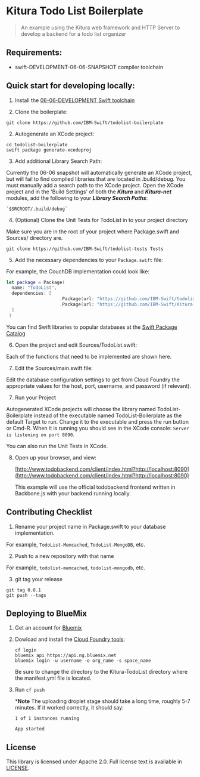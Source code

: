 # Kitura Todo List Boilerplate

> An example using the Kitura web framework and HTTP Server to develop a backend for a todo list organizer

## Requirements:

 - swift-DEVELOPMENT-06-06-SNAPSHOT compiler toolchain

## Quick start for developing locally:

1. Install the [06-06-DEVELOPMENT Swift toolchain](https://swift.org/download/) 

2. Clone the boilerplate:

  `git clone https://github.com/IBM-Swift/todolist-boilerplate`

2. Autogenerate an XCode project:

  ```
  cd todolist-boilerplate
  swift package generate-xcodeproj
  ```

3. Add additional Library Search Path:   

  Currently the 06-06 snapshot will automatically generate an XCode project, but will fail to find compiled libraries that are located in .build/debug. You must manually add a search path to the XCode project. Open the XCode project and in the 'Build Settings' of both the ***Kitura*** and ***Kitura-net*** modules, add the following to your ***Library Search Paths***:
    
    `$SRCROOT/.build/debug`

4. (Optional) Clone the Unit Tests for TodoList in to your project directory

  Make sure you are in the root of your project where Package.swift and Sources/ directory are.
  
  `git clone https://github.com/IBM-Swift/todolist-tests Tests`

5. Add the necessary dependencies to your `Package.swift` file:

  For example, the CouchDB implementation could look like:
  
  ```swift
  let package = Package(
    name: "TodoList",
    dependencies: [
                      .Package(url: "https://github.com/IBM-Swift/todolist-api.git", majorVersion: 0),
                      .Package(url: "https://github.com/IBM-Swift/Kitura-CouchDB.git", majorVersion: 0, minor: 16)
    ]
   )
  ```

  You can find Swift libraries to popular databases at the [Swift Package Catalog](https://swiftpkgs.ng.bluemix.net/)

6. Open the project and edit Sources/TodoList.swift:

  Each of the functions that need to be implemented are shown here.

7. Edit the Sources/main.swift file:

  Edit the database configuration settings to get from Cloud Foundry the appropriate values for the host, port, username, and password (if relevant).

7. Run your Project

  Autogenerated XCode projects will choose the library named TodoList-Boilerplate instead of the executable named TodoList-Boilerplate as the default Target to run. Change it to the executable and press the run button or Cmd-R. When it is running you should see in the XCode console: `Server is listening on port 8090`.
  
  You can also run the Unit Tests in XCode.

8. Open up your browser, and view: 

   [http://www.todobackend.com/client/index.html?http://localhost:8090](http://www.todobackend.com/client/index.html?http://localhost:8090)
   
   This example will use the official todobackend frontend written in Backbone.js with your backend running locally.

## Contributing Checklist

1. Rename your project name in Package.swift to your database implementation. 

  For example, `TodoList-Memcached`, `TodoList-MongoDB`, etc.
  
2. Push to a new repository with that name

  For example, `todolist-memcached`, `todolist-mongodb`, etc.
  
3. git tag your release
  ```
  git tag 0.0.1
  git push --tags
  ```

## Deploying to BlueMix

1. Get an account for [Bluemix](https://new-console.ng.bluemix.net/?direct=classic)

2. Dowload and install the [Cloud Foundry tools](https://new-console.ng.bluemix.net/docs/starters/install_cli.html):

    ```
    cf login
    bluemix api https://api.ng.bluemix.net
    bluemix login -u username -o org_name -s space_name
    ```

    Be sure to change the directory to the Kitura-TodoList directory where the manifest.yml file is located.

3. Run `cf push`

    ***Note** The uploading droplet stage should take a long time, roughly 5-7 minutes. If it worked correctly, it should say:

    ```
    1 of 1 instances running 

    App started
    ```

## License 

This library is licensed under Apache 2.0. Full license text is available in [LICENSE](LICENSE).
